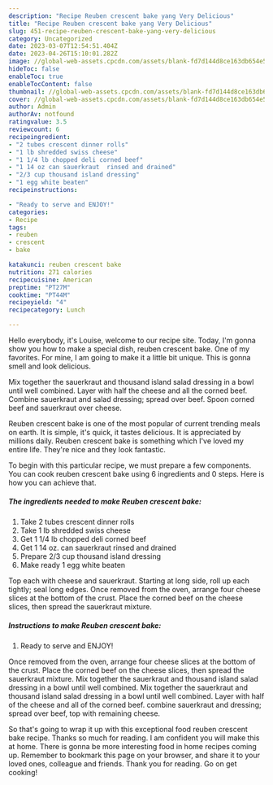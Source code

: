```yaml
---
description: "Recipe Reuben crescent bake yang Very Delicious"
title: "Recipe Reuben crescent bake yang Very Delicious"
slug: 451-recipe-reuben-crescent-bake-yang-very-delicious
category: Uncategorized
date: 2023-03-07T12:54:51.404Z
date: 2023-04-26T15:10:01.282Z
image: //global-web-assets.cpcdn.com/assets/blank-fd7d144d8ce163db654e5a02c40b08a2775adb7897d16e4062681dc7e1b2800f.png
hideToc: false
enableToc: true
enableTocContent: false
thumbnail: //global-web-assets.cpcdn.com/assets/blank-fd7d144d8ce163db654e5a02c40b08a2775adb7897d16e4062681dc7e1b2800f.png
cover: //global-web-assets.cpcdn.com/assets/blank-fd7d144d8ce163db654e5a02c40b08a2775adb7897d16e4062681dc7e1b2800f.png
author: Admin
authorAv: notfound
ratingvalue: 3.5
reviewcount: 6
recipeingredient:
- "2 tubes crescent dinner rolls"
- "1 lb shredded swiss cheese"
- "1 1/4 lb chopped deli corned beef"
- "1 14 oz can sauerkraut  rinsed and drained"
- "2/3 cup thousand island dressing"
- "1 egg white beaten"
recipeinstructions:

- "Ready to serve and ENJOY!"
categories:
- Recipe
tags:
- reuben
- crescent
- bake

katakunci: reuben crescent bake 
nutrition: 271 calories
recipecuisine: American
preptime: "PT27M"
cooktime: "PT44M"
recipeyield: "4"
recipecategory: Lunch

---
```



Hello everybody, it's Louise, welcome to our recipe site. Today, I'm gonna show you how to make a special dish, reuben crescent bake. One of my favorites. For mine, I am going to make it a little bit unique. This is gonna smell and look delicious.

Mix together the sauerkraut and thousand island salad dressing in a bowl until well combined. Layer with half the cheese and all the corned beef. Combine sauerkraut and salad dressing; spread over beef. Spoon corned beef and sauerkraut over cheese.

Reuben crescent bake is one of the most popular of current trending meals on earth. It is simple, it's quick, it tastes delicious. It is appreciated by millions daily. Reuben crescent bake is something which I've loved my entire life. They're nice and they look fantastic.


To begin with this particular recipe, we must prepare a few components. You can cook reuben crescent bake using 6 ingredients and 0 steps. Here is how you can achieve that.

<!--inarticleads1-->

##### The ingredients needed to make Reuben crescent bake:

1. Take 2 tubes crescent dinner rolls
1. Take 1 lb shredded swiss cheese
1. Get 1 1/4 lb chopped deli corned beef
1. Get 1 14 oz. can sauerkraut  rinsed and drained
1. Prepare 2/3 cup thousand island dressing
1. Make ready 1 egg white beaten


Top each with cheese and sauerkraut. Starting at long side, roll up each tightly; seal long edges. Once removed from the oven, arrange four cheese slices at the bottom of the crust. Place the corned beef on the cheese slices, then spread the sauerkraut mixture. 

<!--inarticleads2-->

##### Instructions to make Reuben crescent bake:


1. Ready to serve and ENJOY!

Once removed from the oven, arrange four cheese slices at the bottom of the crust. Place the corned beef on the cheese slices, then spread the sauerkraut mixture. Mix together the sauerkraut and thousand island salad dressing in a bowl until well combined. Mix together the sauerkraut and thousand island salad dressing in a bowl until well combined. Layer with half of the cheese and all of the corned beef. combine sauerkraut and dressing; spread over beef, top with remaining cheese. 

So that's going to wrap it up with this exceptional food reuben crescent bake recipe. Thanks so much for reading. I am confident you will make this at home. There is gonna be more interesting food in home recipes coming up. Remember to bookmark this page on your browser, and share it to your loved ones, colleague and friends. Thank you for reading. Go on get cooking!
